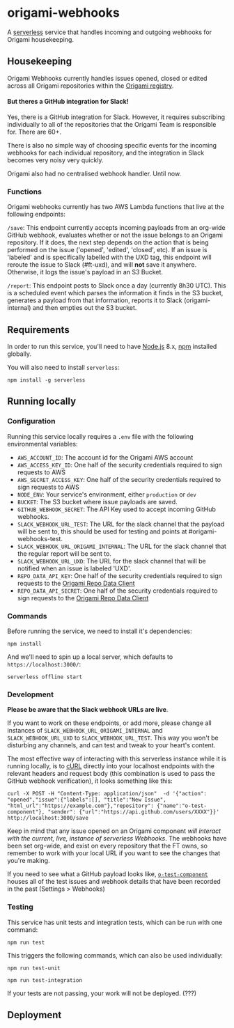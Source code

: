 # origami-webhooks
A [serverless](https://serverless.com) service that handles incoming and outgoing webhooks for Origami housekeeping.

## Housekeeping
Origami Webhooks currently handles issues opened, closed or edited across all Origami repositories within the [Origami registry](https://registry.origami.ft.com).

#### But theres a GitHub integration for Slack!

Yes, there is a GitHub integration for Slack. However, it requires subscribing individually to all of the repositories that the Origami Team is responsible for. There are 60+.

There is also no simple way of choosing specific events for the incoming webhooks for each individual repository, and the integration in Slack becomes very noisy very quickly.

Origami also had no centralised webhook handler. Until now.

### Functions
Origami webhooks currently has two AWS Lambda functions that live at the following endpoints:

`/save`: This endpoint currently accepts incoming payloads from an org-wide GitHub webhook, evaluates whether or not the issue belongs to an Origami repository. If it does, the next step depends on the action that is being performed on the issue ('opened', 'edited', 'closed', etc). If an issue is 'labeled' and is specifically labelled with the UXD tag, this endpoint will reroute the issue to Slack (#ft-uxd), and will **not** save it anywhere. Otherwise, it logs the issue's payload in an S3 Bucket.

`/report`: This endpoint posts to Slack once a day (currently 8h30 UTC). This is a scheduled event which parses the information it finds in the S3 bucket, generates a payload from that information, reports it to Slack (origami-internal) and then empties out the S3 bucket.


## Requirements

In order to run this service, you'll need to have [Node.js](https://nodejs.org/en/) 8.x, [npm](https://www.npmjs.com/) installed globally.

You will also need to install `serverless`:
```
npm install -g serverless
```
## Running locally

### Configuration

Running this service locally requires a `.env` file with the following environmental variables:
- `AWS_ACCOUNT_ID`: The account id for the Origami AWS account
- `AWS_ACCESS_KEY_ID`: One half of the security credentials required to sign requests to AWS
- `AWS_SECRET_ACCESS_KEY`: One half of the security credentials required to sign requests to AWS
- `NODE_ENV`: Your service's environment, either `production` or `dev`
- `BUCKET`: The S3 bucket where issue payloads are saved.
- `GITHUB_WEBHOOK_SECRET`: The API Key used to accept incoming GitHub webhooks.
- `SLACK_WEBHOOK_URL_TEST`: The URL for the slack channel that the payload will be sent to, this should be used for testing and points at #origami-webhooks-test.
- `SLACK_WEBHOOK_URL_ORIGAMI_INTERNAL`: The URL for the slack channel that the regular report will be sent to.
- `SLACK_WEBHOOK_URL_UXD`: The URL for the slack channel that will be notified when an issue is labeled 'UXD'.
- `REPO_DATA_API_KEY`: One half of the security credentials required to sign requests to the [Origami Repo Data Client](https://github.com/Financial-Times/origami-repo-data-client-node)
- `REPO_DATA_API_SECRET`: One half of the security credentials required to sign requests to the [Origami Repo Data Client](https://github.com/Financial-Times/origami-repo-data-client-node)

### Commands

Before running the service, we need to install it's dependencies:
```
npm install
```

And we'll need to spin up a local server, which defaults to `https://localhost:3000/`:
```
serverless offline start
```

### Development

**Please be aware that the Slack webhook URLs are live**.

If you want to work on these endpoints, or add more, please change all instances of `SLACK_WEBHOOK_URL_ORIGAMI_INTERNAL` and `SLACK_WEBHOOK_URL_UXD` to `SLACK_WEBHOOK_URL_TEST`. This way you won't be disturbing any channels, and can test and tweak to your heart's content.

The most effective way of interacting with this serverless instance while it is running locally, is to [cURL](https://curl.haxx.se/)  directly into your localhost endpoints with the relevant headers and request body (this combination is used to pass the GitHub webhook verification), it looks something like this:

```
curl -X POST -H "Content-Type: application/json"  -d '{"action": "opened","issue":{"labels":[], "title":"New Issue", "html_url":"https://example.com"},"repository": {"name":"o-test-component"}, "sender": {"url":"https://api.github.com/users/XXXX"}}' http://localhost:3000/save
```

Keep in mind that any issue opened on an Origami component _will interact with the current, live, instance of serverless Webhooks_. The webhooks have been set org-wide, and exist on every repository that the FT owns, so remember to work with your local URL if you want to see the changes that you're making.

If you need to see what a GitHub payload looks like, [`o-test-component`](https://github.com/Financial-Times/o-test-component/issues) houses all of the test issues and webhook details that have been recorded in the past (Settings > Webhooks)


### Testing

This service has unit tests and integration tests, which can be run with one command:
```
npm run test
```

This triggers the following commands, which can also be used individually:

```
npm run test-unit
```

```
npm run test-integration
```

If your tests are not passing, your work will not be deployed. (???)

## Deployment
